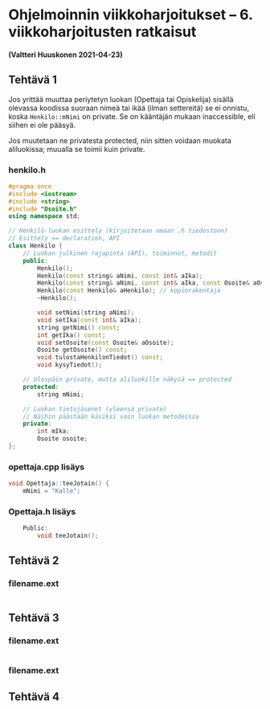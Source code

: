# Ohjelmoinnin viikkoharjoitukset – 6. viikkoharjoitusten ratkaisut

#### (Valtteri Huuskonen 2021-04-23)

## Tehtävä 1

Jos yrittää muuttaa periytetyn luokan (Opettaja tai Opiskelija) sisällä olevassa koodissa suoraan nimeä tai ikää (ilman settereitä) se ei onnistu, koska `Henkilo::mNimi` on private. Se on kääntäjän mukaan inaccessible, eli siihen ei ole pääsyä. 

Jos muutetaan ne privatesta protected, niin sitten voidaan muokata aliluokissa; muualla se toimii kuin private.

### henkilo.h

```cpp
#pragma once
#include <iostream>
#include <string>
#include "Osoite.h"
using namespace std;

// Henkilö-luokan esittely (kirjoitetaan omaan .h tiedostoon)
// Esittely == declaration, API
class Henkilo {
    // Luokan julkinen rajapinta (API), toiminnot, metodit
    public:
        Henkilo();
        Henkilo(const string& aNimi, const int& aIka);
        Henkilo(const string& aNimi, const int& aIka, const Osoite& aOsoite);
        Henkilo(const Henkilo& aHenkilo); // kopiorakentaja
        ~Henkilo();

        void setNimi(string aNimi);
        void setIka(const int& aIka);
        string getNimi() const;
        int getIka() const;
        void setOsoite(const Osoite& aOsoite);
        Osoite getOsoite() const;
        void tulostaHenkilonTiedot() const;
        void kysyTiedot();

    // Ulospäin private, mutta aliluokille näkyvä == protected
    protected:
        string mNimi;

    // Luokan tietojäsenet (yleensä private)
    // Näihin päästään käsiksi vain luokan metodeissa
    private:
        int mIka;
        Osoite osoite;
};
```

### opettaja.cpp lisäys

```cpp
void Opettaja::teeJotain() {
    mNimi = "Kalle";
```

### Opettaja.h lisäys

```cpp
    Public:
        void teeJotain();
```

## Tehtävä 2

### filename.ext

```cpp

```

## Tehtävä 3

### filename.ext

```cpp

```

### filename.ext

## Tehtävä 4

```cpp

```
